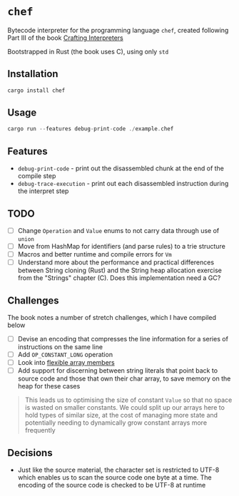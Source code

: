 # `chef`

Bytecode interpreter for the programming language `chef`, created following Part III of the book [Crafting Interpreters](https://craftinginterpreters.com/)

Bootstrapped in Rust (the book uses C), using only `std`

## Installation

```rust
cargo install chef
```

## Usage

```rust
cargo run --features debug-print-code ./example.chef
```

## Features

- `debug-print-code` - print out the disassembled chunk at the end of the compile step
- `debug-trace-execution` - print out each disassembled instruction during the interpret step

## TODO

- [ ] Change `Operation` and `Value` enums to not carry data through use of `union`
- [ ] Move from HashMap for identifiers (and parse rules) to a trie structure
- [ ] Macros and better runtime and compile errors for `Vm`
- [ ] Understand more about the performance and practical differences between String cloning (Rust) and the String heap allocation exercise from the "Strings" chapter (C). Does this implementation need a GC?

## Challenges

The book notes a number of stretch challenges, which I have compiled below

- [ ] Devise an encoding that compresses the line information for a series of instructions on the same line
- [ ] Add `OP_CONSTANT_LONG` operation
- [ ] Look into [flexible array members](https://en.wikipedia.org/wiki/Flexible_array_member)
- [ ] Add support for discerning between string literals that point back to source code and those that own their char array, to save memory on the heap for these cases

> This leads us to optimising the size of constant `Value` so that no space is wasted on smaller constants. We could split up our arrays here to hold types of similar size, at the cost of managing more state and potentially needing to dynamically grow constant arrays more frequently

## Decisions

- Just like the source material, the character set is restricted to UTF-8 which enables us to scan the source code one byte at a time. The encoding of the source code is checked to be UTF-8 at runtime
